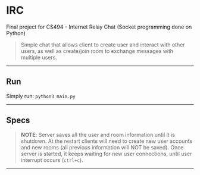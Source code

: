 # IRC

Final project for CS494 - Internet Relay Chat (Socket programming done on Python)

> Simple chat that allows client to create user and interact with other users, as well as create/join room to exchange messages with multiple users.

---

## Run

Simply run: `python3 main.py`

---

## Specs

> **NOTE**: Server saves all the user and room information until it is shutdown. At the restart clients will need to create new user accounts and new rooms (all previous information will NOT be saved). Once server is started, it keeps waiting for new user connections, until user interrupt occurs (`ctrl+c`). 

---

